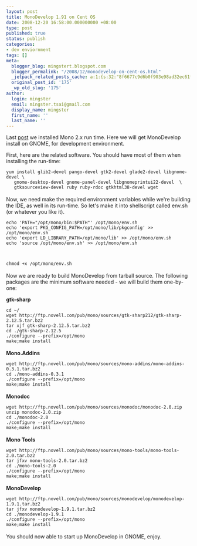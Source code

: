 ```yaml
---
layout: post
title: MonoDevelop 1.91 on Cent OS
date: 2008-12-20 16:58:00.000000000 +08:00
type: post
published: true
status: publish
categories:
- dev enviornment
tags: []
meta:
  blogger_blog: mingstert.blogspot.com
  blogger_permalink: "/2008/12/monodevelop-on-cent-os.html"
  _jetpack_related_posts_cache: a:1:{s:32:"8f6677c9d6b0f903e98ad32ec61f8deb";a:2:{s:7:"expires";i:1455994426;s:7:"payload";a:3:{i:0;a:1:{s:2:"id";i:177;}i:1;a:1:{s:2:"id";i:225;}i:2;a:1:{s:2:"id";i:256;}}}}
  original_post_id: '175'
  _wp_old_slug: '175'
author:
  login: mingster
  email: mingster.tsai@gmail.com
  display_name: mingster
  first_name: ''
  last_name: ''
---
```

<p>Last <a href="http://mingstert.blogspot.com/2008/12/mono-2x-on-centos-5.html">post</a> we installed Mono 2.x run time. Here we will get MonoDevelop install on GNOME, for development environment.</p>
<p>First, here are the related software. You should have most of them when installing the run-time:<br /><code><br />yum install glib2-devel pango-devel gtk2-devel glade2-devel libgnome-devel \<br />   gnome-desktop-devel gnome-panel-devel libgnomeprintui22-devel  \<br />   gtksourceview-devel ruby ruby-rdoc gtkhtml38-devel wget<br /></code><br />Now, we need make the required environment variables while we're building the IDE, as well in its run-time.  So let's make it into shellscript called env.sh (or whatever you like it).<br /><code><br />echo 'PATH="/opt/mono/bin:$PATH"' /opt/mono/env.sh<br />echo 'export PKG_CONFIG_PATH=/opt/mono/lib/pkgconfig' &gt;&gt; /opt/mono/env.sh<br />echo 'export LD_LIBRARY_PATH=/opt/mono/lib' &gt;&gt; /opt/mono/env.sh<br />echo 'source /opt/mono/env.sh' &gt;&gt; /opt/mono/env.sh</p>
<p>chmod +x /opt/mono/env.sh<br /></code><br />Now we are ready to build MonoDevelop from tarball source.  The following packages are the minimum software needed - we will build them one-by-one:</p>
<p><b>gtk-sharp</b><br /><code><br />cd ~/<br />wget http://ftp.novell.com/pub/mono/sources/gtk-sharp212/gtk-sharp-2.12.5.tar.bz2<br />tar xjf gtk-sharp-2.12.5.tar.bz2<br />cd ./gtk-sharp-2.12.5<br />./configure --prefix=/opt/mono<br />make;make install<br /></code><br /><b>Mono.Addins</b><br /><code><br />wget http://ftp.novell.com/pub/mono/sources/mono-addins/mono-addins-0.3.1.tar.bz2<br />cd ./mono-addins-0.3.1<br />./configure --prefix=/opt/mono<br />make;make install<br /></code><br /><b>Monodoc</b><br /><code><br />wget http://ftp.novell.com/pub/mono/sources/monodoc/monodoc-2.0.zip<br />unzip monodoc-2.0.zip<br />cd ./monodoc-2.0<br />./configure --prefix=/opt/mono<br />make;make install<br /></code><br /><b>Mono Tools</b><br /><code><br />wget http://ftp.novell.com/pub/mono/sources/mono-tools/mono-tools-2.0.tar.bz2<br />tar jfxv mono-tools-2.0.tar.bz2<br />cd ./mono-tools-2.0<br />./configure --prefix=/opt/mono<br />make;make install<br /></code><br /><b>MonoDevelop</b><br /><code><br />wget http://ftp.novell.com/pub/mono/sources/monodevelop/monodevelop-1.9.1.tar.bz2<br />tar jfxv monodevelop-1.9.1.tar.bz2<br />cd ./monodevelop-1.9.1<br />./configure --prefix=/opt/mono<br />make;make install<br /></code><br />You should now able to start up MonoDevelop in GNOME, enjoy.</p>
